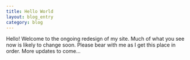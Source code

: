 ```yaml
---
title: Hello World
layout: blog_entry
category: blog
---
```

Hello! Welcome to the ongoing redesign of my site. Much of what you see now is likely to change soon. Please bear with me as I get this place in order. More updates to come...
